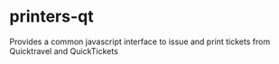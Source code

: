 # printers-qt

Provides a common javascript interface to issue and print tickets from Quicktravel and QuickTickets
